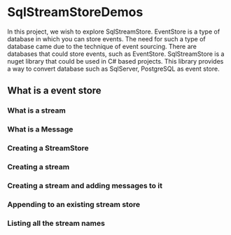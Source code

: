 # SqlStreamStoreDemos
In this project, we wish to explore SqlStreamStore. EventStore is a type of database in which you can store events. The need for such a type of database came due to the technique of event sourcing. There are databases that could store events, such as EventStore. SqlStreamStore is a nuget library that could be used in C# based projects. This library provides a way to convert database such as SqlServer, PostgreSQL as event store.



## What is a event store

### What is a stream

### What is a Message

### Creating a StreamStore

### Creating a stream

### Creating a stream and adding messages to it

### Appending to an existing stream store

### Listing all the stream names

### 
